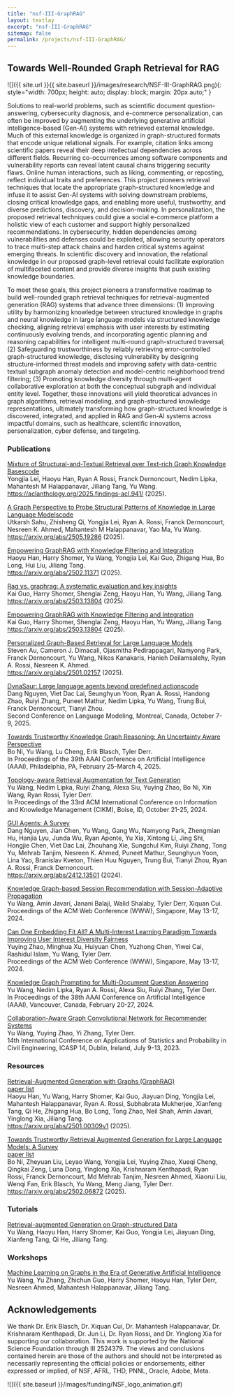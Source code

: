 ```yaml
---
title: "nsf-III-GraphRAG"
layout: textlay
excerpt: "nsf-III-GraphRAG"
sitemap: false
permalink: /projects/nsf-III-GraphRAG/
---
```



## Towards Well-Rounded Graph Retrieval for RAG
![]({{ site.url }}{{ site.baseurl }}/images/research/NSF-III-GraphRAG.png){: style="width: 700px; height: auto; display: block; margin: 20px auto;" }

Solutions to real-world problems, such as scientific document question-answering, cybersecurity diagnosis, and e-commerce personalization, can often be improved by augmenting the underlying generative artificial intelligence-based (Gen-AI) systems with retrieved external knowledge. Much of this external knowledge is organized in graph-structured formats that encode unique relational signals. For example, citation links among scientific papers reveal their deep intellectual dependencies across different fields. Recurring co-occurrences among software components and vulnerability reports can reveal latent causal chains triggering security flaws. Online human interactions, such as liking, commenting, or reposting, reflect individual traits and preferences. This project pioneers retrieval techniques that locate the appropriate graph-structured knowledge and infuse it to assist Gen-AI systems with solving downstream problems, closing critical knowledge gaps, and enabling more useful, trustworthy, and diverse predictions, discovery, and decision-making. In personalization, the proposed retrieval techniques could give a social e-commerce platform a holistic view of each customer and support highly personalized recommendations. In cybersecurity, hidden dependencies among vulnerabilities and defenses could be exploited, allowing security operators to trace multi-step attack chains and harden critical systems against emerging threats. In scientific discovery and innovation, the relational knowledge in our proposed graph-level retrieval could facilitate exploration of multifaceted content and provide diverse insights that push existing knowledge boundaries.

To meet these goals, this project pioneers a transformative roadmap to build well-rounded graph retrieval techniques for retrieval-augmented generation (RAG) systems that advance three dimensions: (1) Improving utility by harmonizing knowledge between structured knowledge in graphs and neural knowledge in large language models via structured knowledge checking, aligning retrieval emphasis with user interests by estimating continuously evolving trends, and incorporating agentic planning and reasoning capabilities for intelligent multi-round graph-structured traversal; (2) Safeguarding trustworthiness by reliably retrieving error-controlled graph-structured knowledge, disclosing vulnerability by designing structure-informed threat models and improving safety with data-centric textual subgraph anomaly detection and model-centric neighborhood trend filtering; (3) Promoting knowledge diversity through multi-agent collaborative exploration at both the conceptual subgraph and individual entity level. Together, these innovations will yield theoretical advances in graph algorithms, retrieval modeling, and graph-structured knowledge representations, ultimately transforming how graph-structured knowledge is discovered, integrated, and applied in RAG and Gen-AI systems across impactful domains, such as healthcare, scientific innovation, personalization, cyber defense, and targeting.

### Publications
[Mixture of Structural-and-Textual Retrieval over Text-rich Graph Knowledge Bases](https://aclanthology.org/2025.findings-acl.941/)[code](https://github.com/Yoega/MoR) \
Yongjia Lei, Haoyu Han, Ryan A Rossi, Franck Dernoncourt, Nedim Lipka, Mahantesh M Halappanavar, Jiliang Tang, Yu Wang. \
https://aclanthology.org/2025.findings-acl.941/ (2025).

[A Graph Perspective to Probe Structural Patterns of Knowledge in Large Language Models](https://arxiv.org/abs/2505.19286)[code](https://github.com/utkarshxsahu/kgc) \
Utkarsh Sahu, Zhisheng Qi, Yongjia Lei, Ryan A. Rossi, Franck Dernoncourt, Nesreen K. Ahmed, Mahantesh M Halappanavar, Yao Ma, Yu Wang. \
https://arxiv.org/abs/2505.19286 (2025).

[Empowering GraphRAG with Knowledge Filtering and Integration](https://arxiv.org/abs/2503.13804) \
Haoyu Han, Harry Shomer, Yu Wang, Yongjia Lei, Kai Guo, Zhigang Hua, Bo Long, Hui Liu, Jiliang Tang. \
https://arxiv.org/abs/2502.11371 (2025).

[Rag vs. graphrag: A systematic evaluation and key insights](https://arxiv.org/abs/2502.11371) \
Kai Guo, Harry Shomer, Shenglai Zeng, Haoyu Han, Yu Wang, Jiliang Tang. \
https://arxiv.org/abs/2503.13804 (2025).

[Empowering GraphRAG with Knowledge Filtering and Integration](https://arxiv.org/abs/2503.13804) \
Kai Guo, Harry Shomer, Shenglai Zeng, Haoyu Han, Yu Wang, Jiliang Tang. \
https://arxiv.org/abs/2503.13804 (2025).

[Personalized Graph-Based Retrieval for Large Language Models](https://arxiv.org/abs/2501.02157) \
Steven Au, Cameron J. Dimacali, Ojasmitha Pedirappagari, Namyong Park, Franck Dernoncourt, Yu Wang, Nikos Kanakaris, Hanieh Deilamsalehy, Ryan A. Rossi, Nesreen K. Ahmed. \
https://arxiv.org/abs/2501.02157 (2025).

[DynaSaur: Large language agents beyond predefined actions](https://arxiv.org/abs/2411.01747)[code](https://github.com/adobe-research/dynasaur) \
Dang Nguyen, Viet Dac Lai, Seunghyun Yoon, Ryan A. Rossi, Handong Zhao, Ruiyi Zhang, Puneet Mathur, Nedim Lipka, Yu Wang, Trung Bui, Franck Dernoncourt, Tianyi Zhou. \
Second Conference on Language Modeling, Montreal, Canada, October 7-9, 2025.

[Towards Trustworthy Knowledge Graph Reasoning: An Uncertainty Aware Perspective](https://arxiv.org/abs/2410.08985) \
Bo Ni, Yu Wang, Lu Cheng, Erik Blasch, Tyler Derr. \
In Proceedings of the 39th AAAI Conference on Artificial Intelligence (AAAI), Philadelphia, PA, February 25-March 4, 2025.

[Topology-aware Retrieval Augmentation for Text Generation](https://dl.acm.org/doi/abs/10.1145/3627673.3679746)\
Yu Wang, Nedim Lipka, Ruiyi Zhang, Alexa Siu, Yuying Zhao, Bo Ni, Xin Wang, Ryan Rossi, Tyler Derr. \
In Proceedings of the 33rd ACM International Conference on Information and Knowledge Management (CIKM), Boise, ID, October 21-25, 2024.

[GUI Agents: A Survey](https://arxiv.org/abs/2412.13501) \
Dang Nguyen, Jian Chen, Yu Wang, Gang Wu, Namyong Park, Zhengmian Hu, Hanjia Lyu, Junda Wu, Ryan Aponte, Yu Xia, Xintong Li, Jing Shi, Hongjie Chen, Viet Dac Lai, Zhouhang Xie, Sungchul Kim, Ruiyi Zhang, Tong Yu, Mehrab Tanjim, Nesreen K. Ahmed, Puneet Mathur, Seunghyun Yoon, Lina Yao, Branislav Kveton, Thien Huu Nguyen, Trung Bui, Tianyi Zhou, Ryan A. Rossi, Franck Dernoncourt. \
https://arxiv.org/abs/2412.13501 (2024).

[Knowledge Graph-based Session Recommendation with Session-Adaptive Propagation](https://dl.acm.org/doi/abs/10.1145/3589335.3648324)\
Yu Wang, Amin Javari, Janani Balaji, Walid Shalaby, Tyler Derr, Xiquan Cui. \
Proceedings of the ACM Web Conference (WWW), Singapore, May 13-17, 2024.

[Can One Embedding Fit All? A Multi-Interest Learning Paradigm Towards Improving User Interest Diversity Fairness](https://dl.acm.org/doi/abs/10.1145/3589334.3645662)\
Yuying Zhao, Minghua Xu, Huiyuan Chen, Yuzhong Chen, Yiwei Cai, Rashidul Islam, Yu Wang, Tyler Derr. \
Proceedings of the ACM Web Conference (WWW), Singapore, May 13-17, 2024.

[Knowledge Graph Prompting for Multi-Document Question Answering](https://ojs.aaai.org/index.php/AAAI/article/view/29889)\
Yu Wang, Nedim Lipka, Ryan A. Rossi, Alexa Siu, Ruiyi Zhang, Tyler Derr. \
In Proceedings of the 38th AAAI Conference on Artificial Intelligence (AAAI), Vancouver, Canada, February 20-27, 2024.

[Collaboration-Aware Graph Convolutional Network for Recommender Systems](https://arxiv.org/abs/2207.06221)\
Yu Wang, Yuying Zhao, Yi Zhang, Tyler Derr.\
14th International Conference on Applications of Statistics and Probability in Civil Engineering, ICASP 14, Dublin, Ireland, July 9-13, 2023.


### Resources
[Retrieval-Augmented Generation with Graphs (GraphRAG)](https://arxiv.org/abs/2501.00309v1)\
[paper list](https://github.com/Graph-RAG/GraphRAG/)\
Haoyu Han, Yu Wang, Harry Shomer, Kai Guo, Jiayuan Ding, Yongjia Lei, Mahantesh Halappanavar, Ryan A. Rossi, Subhabrata Mukherjee, Xianfeng Tang, Qi He, Zhigang Hua, Bo Long, Tong Zhao, Neil Shah, Amin Javari, Yinglong Xia, Jiliang Tang. \
https://arxiv.org/abs/2501.00309v1 (2025).

[Towards Trustworthy Retrieval Augmented Generation for Large Language Models: A Survey](https://arxiv.org/abs/2502.06872)\
[paper list](https://github.com/Arstanley/Awesome-Trustworthy-RAG)\
Bo Ni, Zheyuan Liu, Leyao Wang, Yongjia Lei, Yuying Zhao, Xueqi Cheng, Qingkai Zeng, Luna Dong, Yinglong Xia, Krishnaram Kenthapadi, Ryan Rossi, Franck Dernoncourt, Md Mehrab Tanjim, Nesreen Ahmed, Xiaorui Liu, Wenqi Fan, Erik Blasch, Yu Wang, Meng Jiang, Tyler Derr. \
https://arxiv.org/abs/2502.06872 (2025).

### Tutorials
[Retrieval-augmented Generation on Graph-structured Data](https://kindlab-fly.github.io/tutorials/sdm25/)\
Yu Wang, Haoyu Han, Harry Shomer, Kai Guo, Yongjia Lei, Jiayuan Ding, Xianfeng Tang, Qi He, Jiliang Tang.

### Workshops
[Machine Learning on Graphs in the Era of Generative Artificial Intelligence](https://mlgraphworkshop.github.io/)\
Yu Wang, Yu Zhang, Zhichun Guo, Harry Shomer, Haoyu Han, Tyler Derr, Nesreen Ahmed, Mahantesh Halappanavar, Jiliang Tang.

## Acknowledgements
We thank Dr. Erik Blasch, Dr. Xiquan Cui, Dr. Mahantesh Halappanavar, Dr. Krishnaram Kenthapadi, Dr. Jun Li, Dr. Ryan Rossi, and Dr. Yinglong Xia for supporting our collaboration. This work is supported by the National Science Foundation through III 2524379. The views and conclusions contained herein are those of the authors and should not be interpreted as necessarily representing the official policies or endorsements, either expressed or implied, of NSF, AFRL, THD, PNNL, Oracle, Adobe, Meta.

![]({{ site.baseurl }}/images/funding/NSF_logo_animation.gif)

